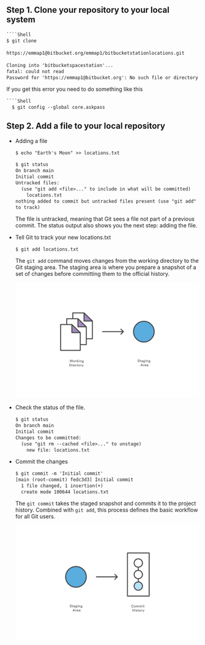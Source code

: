 ## Step 1. Clone your repository to your local system
````Shell
````Shell
$ git clone

https://emmap1@bitbucket.org/emmap1/bitbucketstationlocations.git 

Cloning into 'bitbucketspacestation'...
fatal: could not read
Password for 'https://emmap1@bitbucket.org': No such file or directory
````

If you get this error you need to do something like this 
````Shell
````Shell
  $ git config --global core.askpass
````

## Step 2. Add a file to your local repository  
- Adding a file
    ````Shell
    $ echo "Earth's Moon" >> locations.txt
    ````
    ````Shell
    $ git status 
    On branch main
    Initial commit
    Untracked files:
      (use "git add <file>..." to include in what will be committed)
        locations.txt
    nothing added to commit but untracked files present (use "git add" to track)
    ````

    The file is untracked, meaning that Git sees a file not part of a previous commit. The status output also shows you the next step: adding the file.


- Tell Git to track your new locations.txt 
    ````Shell
    $ git add locations.txt
    ````
    The `git add` command moves changes from the working directory to the Git staging area. The staging area is where you prepare a snapshot of a set of changes before committing them to the official history.

    ![Image](/BitBucket/Images/1/1.svg)

- Check the status of the file.
    ````Shell
    $ git status 
    On branch main
    Initial commit
    Changes to be committed:
      (use "git rm --cached <file>..." to unstage)
        new file: locations.txt
    ````
- Commit the changes
    ````Shell
    $ git commit -m 'Initial commit' 
    [main (root-commit) fedc3d3] Initial commit
      1 file changed, 1 insertion(+)
      create mode 100644 locations.txt
    ````
    The `git commit` takes the staged snapshot and commits it to the project history. Combined with `git add`, this process defines the basic workflow for all Git users.

    ![Image](/BitBucket/Images/1/2.svg)